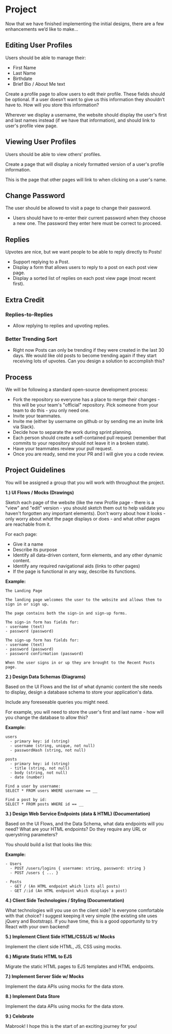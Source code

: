 # Project

Now that we have finished implementing the initial designs, there are a few enhancements we’d like to make...

## Editing User Profiles

Users should be able to manage their:

- First Name
- Last Name
- Birthdate
- Brief Bio / About Me text

Create a profile page to allow users to edit their profile. These fields should be optional. If a user doesn’t want to give us this information they shouldn’t have to. How will you store this information?

Wherever we display a username, the website should display the user's first and last names instead (if we have that information), and should link to user's profile view page.

## Viewing User Profiles

Users should be able to view others' profiles.

Create a page that will display a nicely formatted version of a user's profile information.

This is the page that other pages will link to when clicking on a user's name.

## Change Password

The user should be allowed to visit a page to change their password.

- Users should have to re-enter their current password when they choose a new one. The password they enter here must be correct to proceed.

## Replies

Upvotes are nice, but we want people to be able to reply directly to Posts!

- Support replying to a Post.
- Display a form that allows users to reply to a post on each post view page.
- Display a sorted list of replies on each post view page (most recent first).

## Extra Credit

### Replies-to-Replies

- Allow replying to replies and upvoting replies.

### Better Trending Sort

- Right now Posts can only be trending if they were created in the last 30 days. We would like old posts to become trending again if they start receiving lots of upvotes. Can you design a solution to accomplish this?

## Process

We will be following a standard open-source development process:

- Fork the repository so everyone has a place to merge their changes - this will be your team's "official" repository. Pick someone from your team to do this - you only need one.
- Invite your teammates.
- Invite me (either by username on github or by sending me an invite link via Slack).
- Decide how to separate the work during sprint planning.
- Each person should create a self-contained pull request (remember that commits to your repository should not leave it in a broken state).
- Have your teammates review your pull request.
- Once you are ready, send me your PR and I will give you a code review.

## Project Guidelines

You will be assigned a group that you will work with throughout the project.

**1.) UI Flows / Mocks (Drawings)**

Sketch each page of the website (like the new Profile page - there is a "view" and "edit" version - you should sketch them out to help validate you haven't forgotten any important elements). Don't worry about how it looks - only worry about *what* the page displays or does - and what other pages are reachable from it.

For each page:

- Give it a name
- Describe its purpose
- Identify all data-driven content, form elements, and any other dynamic content.
- Identify any required navigational aids (links to other pages)
- If the page is functional in any way, describe its functions.

**Example:**

```
The Landing Page

The landing page welcomes the user to the website and allows them to sign in or sign up.

The page contains both the sign-in and sign-up forms.

The sign-in form has fields for:
- username (text)
- password (password)

The sign-up form has fields for:
- username (text)
- password (password)
- password confirmation (password)

When the user signs in or up they are brought to the Recent Posts page.
```

**2.) Design Data Schemas (Diagrams)**

Based on the UI Flows and the list of what dynamic content the site needs to display, design a database schema to store your application's data.

Include any foreseeable queries you might need.

For example, you will need to store the user's first and last name - how will you change the database to allow this?

**Example:**

```
users
  - primary key: id (string)
  - username (string, unique, not null)
  - passwordHash (string, not null)

posts
  - primary key: id (string)
  - title (string, not null)
  - body (string, not null)
  - date (number)

Find a user by username:
SELECT * FROM users WHERE username == __

Find a post by id:
SELECT * FROM posts WHERE id == __
```

**3.) Design Web Service Endpoints (data & HTML) (Documentation)**

Based on the UI Flows, and the Data Schema, what data endpoints will you need? What are your HTML endpoints? Do they require any URL or querystring parameters?

You should build a list that looks like this:

**Example:**

```
- Users
  - POST /users/logins { username: string, password: string }
  - POST /users { ... }

- Posts
  - GET / (An HTML endpoint which lists all posts)
  - GET /:id (An HTML endpoint which displays a post)
```

**4.) Client Side Technologies / Styling (Documentation)**

What technologies will you use on the client side? Is everyone comfortable with that choice? I suggest keeping it very simple (the existing site uses jQuery and Bootstrap). If you have time, this is a good opportunity to try React with your own backend!

**5.) Implement Client Side HTML/CSS/JS w/ Mocks**

Implement the client side HTML, JS, CSS using mocks.

**6.) Migrate Static HTML to EJS**

Migrate the static HTML pages to EJS templates and HTML endpoints.

**7.) Implement Server Side w/ Mocks**

Implement the data APIs using mocks for the data store.

**8.) Implement Data Store**

Implement the data APIs using mocks for the data store.

**9.) Celebrate**

Mabrook! I hope this is the start of an exciting journey for you!

